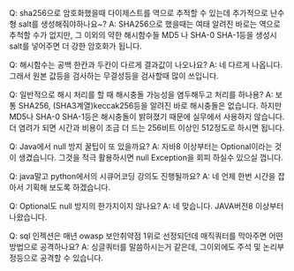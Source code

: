 Q: sha256으로 암호화했을때 다이제스트를 역으로 추적할 수 있는데 추가적으로 난수형 salt를 생성해줘야하나요~? A: SHA256으로 했을때는 여태 알려진 바로는 역으로 추척할 수가 없지만, 그 이외의 약한 해시함수들 MD5 나 SHA-0 SHA-1등을 생성시 salt를 넣어주면 더 강한 암호화가 됩니다.

Q: 해시함수는 공백 한칸과 두칸이 다르게 결과값이 나오나요? A: 네 다르게 나옵니다. 그래서 원본 값등을 검사하는 무결성등을 검사할때 많이 쓰입니다.

Q: 일반적으로 해시 처리를 할 때 해시충돌 가능성을 염두해두고 처리를 하나용? A: 보통 SHA256, (SHA3계열)keccak256등을 알려진 바로 해시충돌은 없습니다. 하지만 MD5나 SHA-0 SHA-1등은 해시충돌이 밝혀졌기 때문에 실무에서 사용하지 않습니다.  더 염려가 되면 시간과 비용이 조금 더 드는 256비트 이상인 512정도로 하시면 됩니다.

Q: Java에서 null 방지 꿀팁이 또 있을까요? A: 자바8 이상부터는 Optional이라는 것이 생겼습니다. 그것을 적극 활용하시면 null Exception을 회피 하실수 있으실 껍니다.

Q: java말고 python에서의 시큐어코딩 강의도 진행될까요? A: 네 언제 한번 시간을 잡아서 기획해 보도록 하겠습니다.

Q: Optional도 null 방지의 한가지이지 않나요? A: 네 맞습니다. JAVA버전8 이상부터 나왔습니다.

Q: sql 인젝션은 매년 owasp 보안취약점 1위로 선정되던데 매직쿼터를 막아주면 어떤 방법으로 공격하나요? A: 싱글쿼터를 말씀하시는거 같은데, 그이외에도 주석 및 논리부정등으로 공격할 수 있습니다.